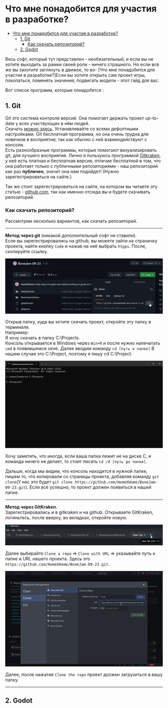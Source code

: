 # Что мне понадобится для участия в разработке?  


- [Что мне понадобится для участия в разработке?](#что-мне-понадобится-для-участия-в-разработке)
  - [1. Git](#1-git)
    - [Как скачать репозиторий?](#как-скачать-репозиторий)
  - [2. Godot](#2-godot)


Весь софт, который тут представлен - необязательный, и если вы не хотите выходить за рамки своей роли - ничего страшного. Но если всё же вы захотите заглянуть в движок, то во- [Что мне понадобится для участия в разработке?]Если вы хотите открыть сам проект игры, покопаться, поменять значения, подвигать модели - этот гайд для вас.  

Вот список программ, которые понадобятся :

## 1. Git
Git это система контроля версий. Она помогает держать проект up-to-date у всех участвующих в нём людей.  
Скачать [можно здесь](https://git-scm.com/downloads). Устанавливайте со всеми дефолтными настройками. Git бесплатная программа, но она очень трудна для новичков в восприятии, так как обычно с ней взаимодействуют с консоли.  
Есть разнообразные программы, которые помогают визуализировать git, для лучшего восприятия. Лично я пользуюсь программой [Gitkraken](https://www.gitkraken.com/download), у неё есть платная и бесплатная версия, отличие бесплатной в том, что она работает только с публичными репозиториями - наш репозиторий как раз **публичен**, значит она нам подойдет! (Нужно зарегестрироваться на сайте.) 

Так же стоит зарегестрироваться на сайте, на котором вы читаете эту статью - [github.com](https://www.github.com), так как именно отсюда вы и будете скачивать репозиторий.


### Как скачать репозиторий?<a name="download-git"></a>
Рассмотрим несколько вариантов, как скачать репозиторий.  

----
**Метод через git** (никакой дополнительный софт не ставили).  
Если вы зарегестрировались на github, вы можете зайти на страничку проекта, найти кнопку `Code` и нажав на неё выбрать `htpps`. После, скопируйте ссылку.  

![](images/git-clone.png)

Открыв папку, куда вы хотите скачать проект, откройте эту папку в терминале.  
Например:   
    Я хочу скачать в папку C:\Projects.  
    Консоль открывается в Windows через  `Win+R` и после нужно напечатать `cmd` в появившемся окне. Далее вводим команду `cd [путь к папке]` В нашем случае это C:\Project, поэтому я пишу cd C:\Project.   

![](images/cmd.png)


Хочу заметить, что иногда, если ваша папка лежит не на диске С, и команда ничего не делает, то стоит писать `cd /d [путь до папки]`.

Дальше, когда мы видим, что консоль находится в нужной папке, пишем то, что копировали со страницы проекта, добавляя команду `git clone`(У нас это будет `git clone https://github.com/HomeXHome/BoneJam-09-23.git`).
Если всё успешно, то проект должен появиться в нашей папке.  

---
**Метод через GitKraken.**  
Зарегестрировались и в gitkraken и на github. Открываете GitKraken, логиньтесь, после вверху, во вкладках, откройте новую.  

![](images/kraken-0.png)

Далее выбирайте `Clone a repo` => `Clone with URL` => указывайте путь к папке и URL нашего проекта. Здесь это `https://github.com/HomeXHome/BoneJam-09-23.git`.  

![](images/kraken-1.png)

Далее, после нажатия `Clone the repo` проект должен загрузиться в вашу папку.

---

## 2. Godot